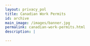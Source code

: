 ```yaml
---
layout: privacy_pol
title: Canadian Work Permits
id: archive
main_image: /images/banner.jpg
permalink: canadian-work-permits.html
description: |
 
---
```

